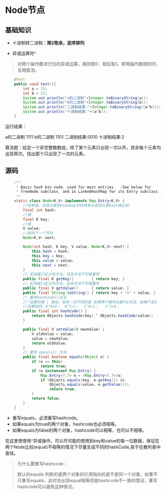 # Node节点

## 基础知识

- 十进制转二进制：**除2取余，逆序排列**

- 异或运算符^

>对两个操作数进行位的异或运算，相同取0，相反取1。即两操作数相同时，互相抵消。

```java
    @Test
    public void test(){
        int a = 15;
        int b = 13;
        System.out.println("a的二进制"+Integer.toBinaryString(a));
        System.out.println("b的二进制"+Integer.toBinaryString(b));
        System.out.println("二进制结果:"+Integer.toBinaryString((a^b)));
        System.out.println("十进制结果:"+(a^b));
    }
```

运行结果：

a的二进制  1111
b的二进制  1101
二进制结果:0010
十进制结果:2

算法题：给定一个非空整数数组，除了某个元素只出现一次以外，其余每个元素均出现两次。找出那个只出现了一次的元素。

## 源码

```java
    /**
     * Basic hash bin node, used for most entries.  (See below for
     * TreeNode subclass, and in LinkedHashMap for its Entry subclass.)
     */
    static class Node<K,V> implements Map.Entry<K,V> {
        //哈希值，存放元素到hashmap中时用来与其他元素hash值比较
        final int hash;
        //键
        final K key;
        //值
        V value;
        //指向下一个节点
        Node<K,V> next;

        Node(int hash, K key, V value, Node<K,V> next) {
            this.hash = hash;
            this.key = key;
            this.value = value;
            this.next = next;
        }
        // 实现接口定义的方法，且该方法不可被重写
        public final K getKey()        { return key; }
        // 实现接口定义的方法，且该方法不可被重写
        public final V getValue()      { return value; }
        public final String toString() { return key + "=" + value; }
        // 重写hashCode()方法
        //^运算符跟 | 类似，但有一点不同的是 如果两个操作位都为1的话，结果产生0
        //运算规则：0^0=0；  0^1=1；  1^0=1；   1^1=0；
        public final int hashCode() {
            return Objects.hashCode(key) ^ Objects.hashCode(value);
        }

        public final V setValue(V newValue) {
            V oldValue = value;
            value = newValue;
            return oldValue;
        }
        // 重写 equals() 方法
        public final boolean equals(Object o) {
            if (o == this)
                return true;
            if (o instanceof Map.Entry) {
                Map.Entry<?,?> e = (Map.Entry<?,?>)o;
                if (Objects.equals(key, e.getKey()) &&
                    Objects.equals(value, e.getValue()))
                    return true;
            }
            return false;
        }
    }
```

- 重写equals，必须重写hashcode。
- 如果equals为true的两个对象，hashcode也必须相等。
- 如果equals为false的两个对象，hashcode可以相等，也可以不相等。

在这里使使用^异或操作，可以尽可能的使用到key和value的每一位数据，保证在两个Node比较(equal)不相等的情况下尽量生成不同的hashCode,易于在散列表中查找。

> 为什么要重写hashcode：
>
> 默认的equals 判断的是两个对象的引用指向的是不是同一个对象，如果不只重写equals，此时会出现equal相等但是hashcode不一致的情况，重写hashcode可以避免这种情况。